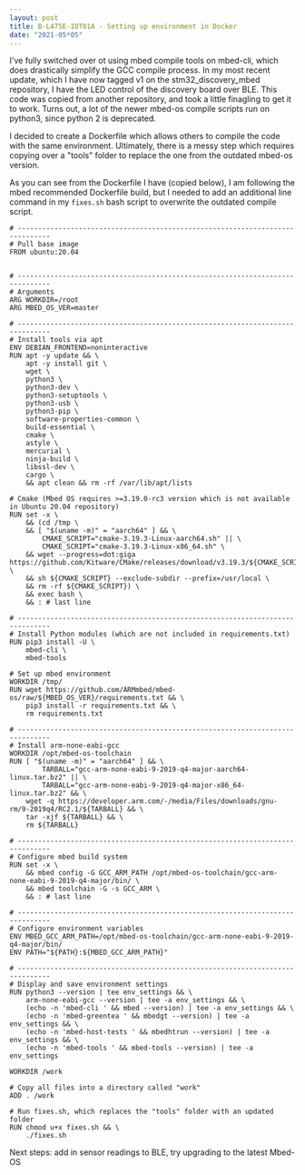```yaml
---
layout: post
title: B-L475E-IOT01A - Setting up environment in Docker
date: "2021-05*05"
---
```


I've fully switched over ot using mbed compile tools on mbed-cli, which does drastically simplify the GCC compile process. In my most recent update, which I have now tagged v1 on the stm32_discovery_mbed repository, I have the LED control of the discovery board over BLE. This code was copied from another repository, and took a little finagling to get it to work. Turns out, a lot of the newer mbed-os compile scripts run on python3, since python 2 is deprecated.

I decided to create a Dockerfile which allows others to compile the code with the same environment. Ultimately, there is a messy step which requires copying over a "tools" folder to replace the one from the outdated mbed-os version.

As you can see from the Dockerfile I have (copied below), I am following the mbed recommended Dockerfile build, but I needed to add an additional line command in my `fixes.sh` bash script to overwrite the outdated compile script.

```
# ------------------------------------------------------------------------------
# Pull base image
FROM ubuntu:20.04


# ------------------------------------------------------------------------------
# Arguments
ARG WORKDIR=/root
ARG MBED_OS_VER=master

# ------------------------------------------------------------------------------
# Install tools via apt
ENV DEBIAN_FRONTEND=noninteractive
RUN apt -y update && \
    apt -y install git \
    wget \
    python3 \
    python3-dev \
    python3-setuptools \
    python3-usb \
    python3-pip \
    software-properties-common \
    build-essential \
    cmake \
    astyle \
    mercurial \
    ninja-build \
    libssl-dev \
    cargo \
    && apt clean && rm -rf /var/lib/apt/lists

# Cmake (Mbed OS requires >=3.19.0-rc3 version which is not available in Ubuntu 20.04 repository)
RUN set -x \
    && (cd /tmp \
    && [ "$(uname -m)" = "aarch64" ] && \
        CMAKE_SCRIPT="cmake-3.19.3-Linux-aarch64.sh" || \
        CMAKE_SCRIPT="cmake-3.19.3-Linux-x86_64.sh" \  
    && wget --progress=dot:giga https://github.com/Kitware/CMake/releases/download/v3.19.3/${CMAKE_SCRIPT} \
    && sh ${CMAKE_SCRIPT} --exclude-subdir --prefix=/usr/local \
    && rm -rf ${CMAKE_SCRIPT}) \
    && exec bash \
    && : # last line

# ------------------------------------------------------------------------------
# Install Python modules (which are not included in requirements.txt)
RUN pip3 install -U \
    mbed-cli \
    mbed-tools

# Set up mbed environment
WORKDIR /tmp/
RUN wget https://github.com/ARMmbed/mbed-os/raw/${MBED_OS_VER}/requirements.txt && \
    pip3 install -r requirements.txt && \
    rm requirements.txt

# ------------------------------------------------------------------------------
# Install arm-none-eabi-gcc
WORKDIR /opt/mbed-os-toolchain
RUN [ "$(uname -m)" = "aarch64" ] && \
        TARBALL="gcc-arm-none-eabi-9-2019-q4-major-aarch64-linux.tar.bz2" || \
        TARBALL="gcc-arm-none-eabi-9-2019-q4-major-x86_64-linux.tar.bz2" && \
    wget -q https://developer.arm.com/-/media/Files/downloads/gnu-rm/9-2019q4/RC2.1/${TARBALL} && \
    tar -xjf ${TARBALL} && \
    rm ${TARBALL}

# ------------------------------------------------------------------------------
# Configure mbed build system
RUN set -x \
    && mbed config -G GCC_ARM_PATH /opt/mbed-os-toolchain/gcc-arm-none-eabi-9-2019-q4-major/bin/ \
    && mbed toolchain -G -s GCC_ARM \
    && : # last line

# ------------------------------------------------------------------------------
# Configure environment variables
ENV MBED_GCC_ARM_PATH=/opt/mbed-os-toolchain/gcc-arm-none-eabi-9-2019-q4-major/bin/
ENV PATH="${PATH}:${MBED_GCC_ARM_PATH}"

# ------------------------------------------------------------------------------
# Display and save environment settings
RUN python3 --version | tee env_settings && \
    arm-none-eabi-gcc --version | tee -a env_settings && \
    (echo -n 'mbed-cli ' && mbed --version) | tee -a env_settings && \
    (echo -n 'mbed-greentea ' && mbedgt --version) | tee -a env_settings && \
    (echo -n 'mbed-host-tests ' && mbedhtrun --version) | tee -a env_settings && \
    (echo -n 'mbed-tools ' && mbed-tools --version) | tee -a env_settings

WORKDIR /work

# Copy all files into a directory called "work"
ADD . /work

# Run fixes.sh, which replaces the "tools" folder with an updated folder
RUN chmod u+x fixes.sh && \
    ./fixes.sh
```

Next steps: add in sensor readings to BLE, try upgrading to the latest Mbed-OS